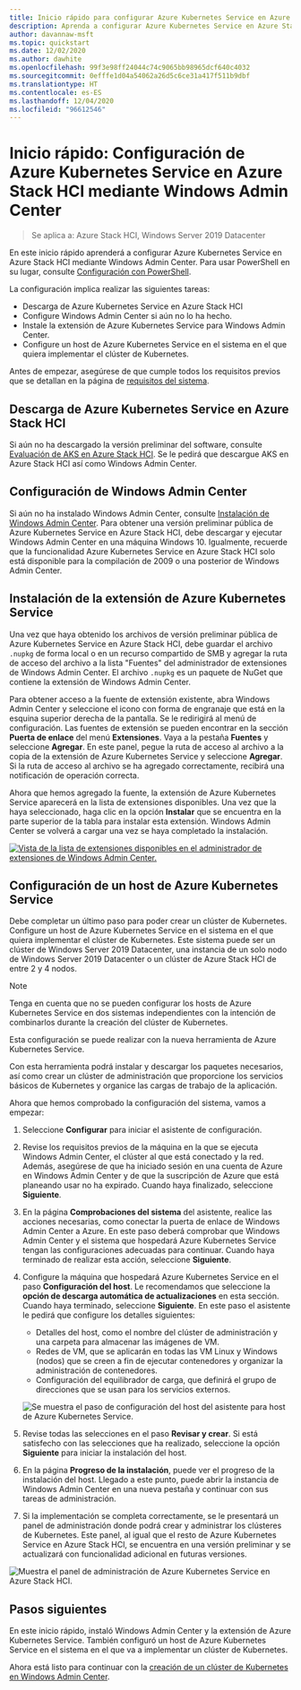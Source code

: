 ```yaml
---
title: Inicio rápido para configurar Azure Kubernetes Service en Azure Stack HCI mediante Windows Admin Center
description: Aprenda a configurar Azure Kubernetes Service en Azure Stack HCI mediante Windows Admin Center.
author: davannaw-msft
ms.topic: quickstart
ms.date: 12/02/2020
ms.author: dawhite
ms.openlocfilehash: 99f3e98ff24044c74c9065bb98965dcf640c4032
ms.sourcegitcommit: 0efffe1d04a54062a26d5c6ce31a417f511b9dbf
ms.translationtype: HT
ms.contentlocale: es-ES
ms.lasthandoff: 12/04/2020
ms.locfileid: "96612546"
---
```

# <a name="quickstart-set-up-azure-kubernetes-service-on-azure-stack-hci-using-windows-admin-center"></a>Inicio rápido: Configuración de Azure Kubernetes Service en Azure Stack HCI mediante Windows Admin Center

> Se aplica a: Azure Stack HCI, Windows Server 2019 Datacenter

En este inicio rápido aprenderá a configurar Azure Kubernetes Service en Azure Stack HCI mediante Windows Admin Center. Para usar PowerShell en su lugar, consulte [Configuración con PowerShell](setup-powershell.md).

La configuración implica realizar las siguientes tareas:

* Descarga de Azure Kubernetes Service en Azure Stack HCI
* Configure Windows Admin Center si aún no lo ha hecho.
* Instale la extensión de Azure Kubernetes Service para Windows Admin Center.
* Configure un host de Azure Kubernetes Service en el sistema en el que quiera implementar el clúster de Kubernetes.

Antes de empezar, asegúrese de que cumple todos los requisitos previos que se detallan en la página de [requisitos del sistema](.\system-requirements.md).

## <a name="download-azure-kubernetes-service-on-azure-stack-hci"></a>Descarga de Azure Kubernetes Service en Azure Stack HCI

Si aún no ha descargado la versión preliminar del software, consulte [Evaluación de AKS en Azure Stack HCI](https://aka.ms/AKS-HCI-Evaluate). Se le pedirá que descargue AKS en Azure Stack HCI así como Windows Admin Center.

## <a name="setting-up-windows-admin-center"></a>Configuración de Windows Admin Center

Si aún no ha instalado Windows Admin Center, consulte [Instalación de Windows Admin Center](/windows-server/manage/windows-admin-center/deploy/install). Para obtener una versión preliminar pública de Azure Kubernetes Service en Azure Stack HCI, debe descargar y ejecutar Windows Admin Center en una máquina Windows 10. Igualmente, recuerde que la funcionalidad Azure Kubernetes Service en Azure Stack HCI solo está disponible para la compilación de 2009 o una posterior de Windows Admin Center.

## <a name="installing-the-azure-kubernetes-service-extension"></a>Instalación de la extensión de Azure Kubernetes Service

Una vez que haya obtenido los archivos de versión preliminar pública de Azure Kubernetes Service en Azure Stack HCI, debe guardar el archivo `.nupkg` de forma local o en un recurso compartido de SMB y agregar la ruta de acceso del archivo a la lista "Fuentes" del administrador de extensiones de Windows Admin Center. El archivo `.nupkg` es un paquete de NuGet que contiene la extensión de Windows Admin Center.

Para obtener acceso a la fuente de extensión existente, abra Windows Admin Center y seleccione el icono con forma de engranaje que está en la esquina superior derecha de la pantalla. Se le redirigirá al menú de configuración. Las fuentes de extensión se pueden encontrar en la sección **Puerta de enlace** del menú **Extensiones**. Vaya a la pestaña **Fuentes** y seleccione **Agregar**. En este panel, pegue la ruta de acceso al archivo a la copia de la extensión de Azure Kubernetes Service y seleccione **Agregar**. Si la ruta de acceso al archivo se ha agregado correctamente, recibirá una notificación de operación correcta. 

Ahora que hemos agregado la fuente, la extensión de Azure Kubernetes Service aparecerá en la lista de extensiones disponibles. Una vez que la haya seleccionado, haga clic en la opción **Instalar** que se encuentra en la parte superior de la tabla para instalar esta extensión. Windows Admin Center se volverá a cargar una vez se haya completado la instalación. 

[ ![Vista de la lista de extensiones disponibles en el administrador de extensiones de Windows Admin Center.](.\media\setup\extension-manager.png) ](.\media\setup\extension-manager.png#lightbox)

## <a name="setting-up-an-azure-kubernetes-service-host"></a>Configuración de un host de Azure Kubernetes Service

Debe completar un último paso para poder crear un clúster de Kubernetes. Configure un host de Azure Kubernetes Service en el sistema en el que quiera implementar el clúster de Kubernetes. Este sistema puede ser un clúster de Windows Server 2019 Datacenter, una instancia de un solo nodo de Windows Server 2019 Datacenter o un clúster de Azure Stack HCl de entre 2 y 4 nodos. 

> [!NOTE] 
> Tenga en cuenta que no se pueden configurar los hosts de Azure Kubernetes Service en dos sistemas independientes con la intención de combinarlos durante la creación del clúster de Kubernetes. 

Esta configuración se puede realizar con la nueva herramienta de Azure Kubernetes Service. 

Con esta herramienta podrá instalar y descargar los paquetes necesarios, así como crear un clúster de administración que proporcione los servicios básicos de Kubernetes y organice las cargas de trabajo de la aplicación. 


Ahora que hemos comprobado la configuración del sistema, vamos a empezar: 
1. Seleccione **Configurar** para iniciar el asistente de configuración.
2. Revise los requisitos previos de la máquina en la que se ejecuta Windows Admin Center, el clúster al que está conectado y la red. Además, asegúrese de que ha iniciado sesión en una cuenta de Azure en Windows Admin Center y de que la suscripción de Azure que está planeando usar no ha expirado. Cuando haya finalizado, seleccione **Siguiente**.
3. En la página **Comprobaciones del sistema** del asistente, realice las acciones necesarias, como conectar la puerta de enlace de Windows Admin Center a Azure. En este paso deberá comprobar que Windows Admin Center y el sistema que hospedará Azure Kubernetes Service tengan las configuraciones adecuadas para continuar. Cuando haya terminado de realizar esta acción, seleccione **Siguiente**.
4. Configure la máquina que hospedará Azure Kubernetes Service en el paso **Configuración del host**. Le recomendamos que seleccione la **opción de descarga automática de actualizaciones** en esta sección. Cuando haya terminado, seleccione **Siguiente**. En este paso el asistente le pedirá que configure los detalles siguientes:
    * Detalles del host, como el nombre del clúster de administración y una carpeta para almacenar las imágenes de VM.
    * Redes de VM, que se aplicarán en todas las VM Linux y Windows (nodos) que se creen a fin de ejecutar contenedores y organizar la administración de contenedores. 
    * Configuración del equilibrador de carga, que definirá el grupo de direcciones que se usan para los servicios externos.

    ![Se muestra el paso de configuración del host del asistente para host de Azure Kubernetes Service.](.\media\setup\host-configuration.png)

5. Revise todas las selecciones en el paso **Revisar y crear**. Si está satisfecho con las selecciones que ha realizado, seleccione la opción **Siguiente** para iniciar la instalación del host. 
6. En la página **Progreso de la instalación**, puede ver el progreso de la instalación del host. Llegado a este punto, puede abrir la instancia de Windows Admin Center en una nueva pestaña y continuar con sus tareas de administración. 
7. Si la implementación se completa correctamente, se le presentará un panel de administración donde podrá crear y administrar los clústeres de Kubernetes. Este panel, al igual que el resto de Azure Kubernetes Service en Azure Stack HCl, se encuentra en una versión preliminar y se actualizará con funcionalidad adicional en futuras versiones. 
 
  ![Muestra el panel de administración de Azure Kubernetes Service en Azure Stack HCI.](.\media\setup\dashboard.png)
 
## <a name="next-steps"></a>Pasos siguientes

En este inicio rápido, instaló Windows Admin Center y la extensión de Azure Kubernetes Service. También configuró un host de Azure Kubernetes Service en el sistema en el que va a implementar un clúster de Kubernetes.

Ahora está listo para continuar con la [creación de un clúster de Kubernetes en Windows Admin Center](create-kubernetes-cluster.md).
